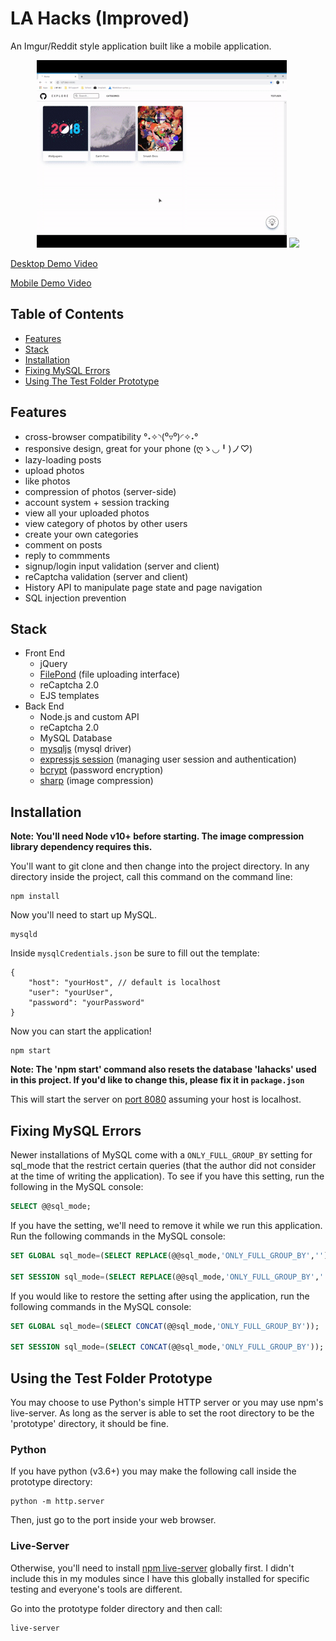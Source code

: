 # LA Hacks (Improved)
An Imgur/Reddit style application built like a mobile application.

<p float="left" align="center">
	<img src="./screenshots/desktop demo.gif" height="300"/>
	<img src="./screenshots/mobile demo.gif" height="300" />
</p>

[Desktop Demo Video](https://youtu.be/_a-jHiP1omo)

[Mobile Demo Video](https://youtu.be/UAslSN53XpY)

## Table of Contents
* [Features](#features)
* [Stack](#stack)
* [Installation](#installation)
* [Fixing MySQL Errors](#fixing-mysql-errors)
* [Using The Test Folder Prototype](#using-the-test-folder-prototype)


## Features
* cross-browser compatibility °˖✧◝(⁰▿⁰)◜✧˖°
* responsive design, great for your phone (ღゝ◡╹)ノ♡)
* lazy-loading posts
* upload photos
* like photos
* compression of photos (server-side)
* account system + session tracking
* view all your uploaded photos
* view category of photos by other users
* create your own categories
* comment on posts
* reply to commments
* signup/login input validation (server and client)
* reCaptcha validation (server and client)
* History API to manipulate page state and page navigation
* SQL injection prevention


## Stack
* Front End
	* jQuery
	* [FilePond](https://pqina.nl/filepond/) (file uploading interface)
	* reCaptcha 2.0
	* EJS templates
* Back End
	* Node.js and custom API
	* reCaptcha 2.0
	* MySQL Database
	* [mysqljs](https://github.com/mysqljs/mysql) (mysql driver)
	* [expressjs session](https://github.com/expressjs/session) (managing user session and authentication)
	* [bcrypt](https://github.com/kelektiv/node.bcrypt.js) (password encryption)
	* [sharp](https://github.com/lovell/sharp) (image compression)


## Installation

**Note: You'll need Node v10+ before starting. The image compression library dependency requires this.**

You'll want to git clone and then change into the project directory. In any directory inside the project, call this command on the command line:

```
npm install
```

Now you'll need to start up MySQL.

```
mysqld
```


Inside `mysqlCredentials.json` be sure to fill out the template:
```
{
	"host": "yourHost", // default is localhost
	"user": "yourUser",
	"password": "yourPassword"
}
```


Now you can start the application!
```
npm start
```
**Note: The 'npm start' command also resets the database 'lahacks' used in this project. If you'd like to change this, please fix it in `package.json`**

This will start the server on [port 8080](http://127.0.0.1:8080) assuming your host is localhost.

## Fixing MySQL Errors

Newer installations of MySQL come with a `ONLY_FULL_GROUP_BY` setting for sql_mode that the restrict certain queries (that the author did not consider at the time of writing the application). To see if you have this setting, run the following in the MySQL console:

```sql
SELECT @@sql_mode;
```

If you have the setting, we'll need to remove it while we run this application. Run the following commands in the MySQL console:

```sql
SET GLOBAL sql_mode=(SELECT REPLACE(@@sql_mode,'ONLY_FULL_GROUP_BY',''));

SET SESSION sql_mode=(SELECT REPLACE(@@sql_mode,'ONLY_FULL_GROUP_BY',''));
```

If you would like to restore the setting after using the application, run the following commands in the MySQL console:

```sql
SET GLOBAL sql_mode=(SELECT CONCAT(@@sql_mode,'ONLY_FULL_GROUP_BY'));

SET SESSION sql_mode=(SELECT CONCAT(@@sql_mode,'ONLY_FULL_GROUP_BY'));
```


## Using the Test Folder Prototype

You may choose to use Python's simple HTTP server or you may use npm's live-server. As long as the server is able to set the root directory to be the 'prototype' directory, it should be fine.

### Python
If you have python (v3.6+) you may make the following call inside the prototype directory:
```
python -m http.server
```
Then, just go to the port inside your web browser.

### Live-Server
Otherwise, you'll need to install [npm live-server](https://www.npmjs.com/package/live-server) globally first. I didn't include this in my modules since I have this globally installed for specific testing and everyone's tools are different.

Go into the prototype folder directory and then call:
```
live-server
```
